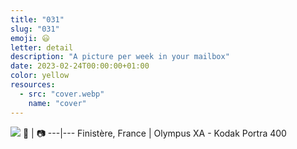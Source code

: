 ```yaml
---
title: "031"
slug: "031"
emoji: 😃
letter: detail
description: "A picture per week in your mailbox"
date: 2023-02-24T00:00:00+01:00
color: yellow
resources:
  - src: "cover.webp"
    name: "cover"
---
```

![](cover)
📍 | 📷
---|---
Finistère, France | Olympus XA - Kodak Portra 400
